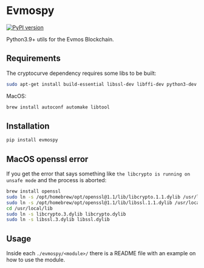 # Evmospy

[![PyPI version](https://badge.fury.io/py/evmospy.svg)](https://badge.fury.io/py/evmospy)

Python3.9+ utils for the Evmos Blockchain.

## Requirements

The cryptocurve dependency requires some libs to be built:

```sh
sudo apt-get install build-essential libssl-dev libffi-dev python3-dev autoconf libtool pkgconf
```

MacOS:

```sh
brew install autoconf automake libtool
```

## Installation

```sh
pip install evmospy
```

## MacOS openssl error

If you get the error that says something like `the libcrypto is running on unsafe mode` and the process is aborted:

```sh
brew install openssl
sudo ln -s /opt/homebrew/opt/openssl@1.1/lib/libcrypto.1.1.dylib /usr/local/lib
sudo ln -s /opt/homebrew/opt/openssl@1.1/lib/libssl.1.1.dylib /usr/local/lib
cd /usr/local/lib
sudo ln -s libcrypto.3.dylib libcrypto.dylib
sudo ln -s libssl.3.dylib libssl.dylib
```

## Usage

Inside each `./evmospy/<module>/` there is a README file with an example on how to use the module.
